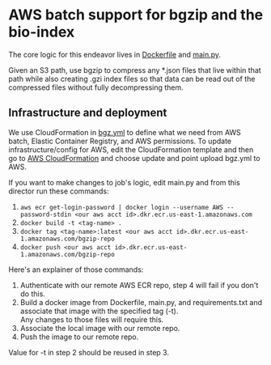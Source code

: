 # AWS batch support for bgzip and the bio-index
The core logic for this endeavor lives in [Dockerfile](./Dockerfile) and [main.py](./main.py).  

Given an S3 path, use bgzip to compress any *.json files that live within that path while also creating .gzi index files so that data
can be read out of the compressed files without fully decompressing them.

## Infrastructure and deployment
We use CloudFormation in [bgz.yml](bgz.yml) to define what we need from AWS batch,
Elastic Container Registry, and AWS permissions.  To update infrastructure/config for AWS,
edit the CloudFormation template and then go to [AWS CloudFormation](https://us-east-1.console.aws.amazon.com/cloudformation/home?region=us-east-1#/stacks?filteringText=bgzip-batch&filteringStatus=active&viewNested=true) 
and choose update and point upload bgz.yml to AWS.

If you want to make changes to job's logic, edit main.py and from this director run these commands:
1. `aws ecr get-login-password | docker login --username AWS --password-stdin <our aws acct id>.dkr.ecr.us-east-1.amazonaws.com`
2. `docker build -t <tag-name> .`
3. `docker tag <tag-name>:latest <our aws acct id>.dkr.ecr.us-east-1.amazonaws.com/bgzip-repo`
4. `docker push <our aws acct id>.dkr.ecr.us-east-1.amazonaws.com/bgzip-repo`

Here's an explainer of those commands:
1. Authenticate with our remote AWS ECR repo, step 4 will fail if you don't do this.
2. Build a docker image from Dockerfile, main.py, and requirements.txt and associate that image with the specified tag (-t).  
Any changes to those files will require this.
3. Associate the local image with our remote repo.
4. Push the image to our remote repo.

Value for -t in step 2 should be reused in step 3.

